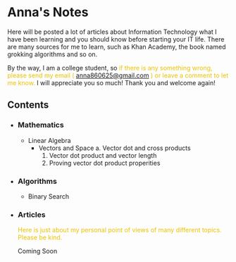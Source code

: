 <style>
.highlight{
    color: #EAC100;
}
.comingsoon{
    color: red;
}
</style>

# Anna's Notes

Here will be posted a lot of articles about Information Technology what I have been learning and you should know before starting your IT life. There are many sources for me to learn, such as Khan Academy, the book named grokking algorithms and so on.

By the way, I am a college student, so <font class="highlight">if there is any something wrong, please send my email (</font> <anna860625@gmail.com> <font class="highlight">) or leave a comment to let me know.</font> I will appreciate you so much! Thank you and welcome again!

## Contents

* ### Mathematics
  * Linear Algebra
    * Vectors and Space
      a. Vector dot and cross products
        1. Vector dot product and vector length
        2. Proving vector dot product properities

* ### Algorithms
  * Binary Search

* ### Articles
    <font class="highlight">Here is just about my personal point of views of many different topics. Please be kind.</font>

    <font class="commingson">Coming Soon</font>

<!--
### Python

Markdown is a lightweight and easy-to-use syntax for styling your writing. It includes conventions for

```markdown
Syntax highlighted code block

# Header 1
## Header 2
### Header 3

- Bulleted
- List

1. Numbered
2. List

**Bold** and _Italic_ and `Code` text

[Link](url) and ![Image](src)
```

For more details see [GitHub Flavored Markdown](https://guides.github.com/features/mastering-markdown/).

### Jekyll Themes

Your Pages site will use the layout and styles from the Jekyll theme you have selected in your [repository settings](https://github.com/anna0625/QuantumAnna/settings). The name of this theme is saved in the Jekyll `_config.yml` configuration file.

### Support or Contact

Having trouble with Pages? Check out our [documentation](https://help.github.com/categories/github-pages-basics/) or [contact support](https://github.com/contact) and we’ll help you sort it out.

-->